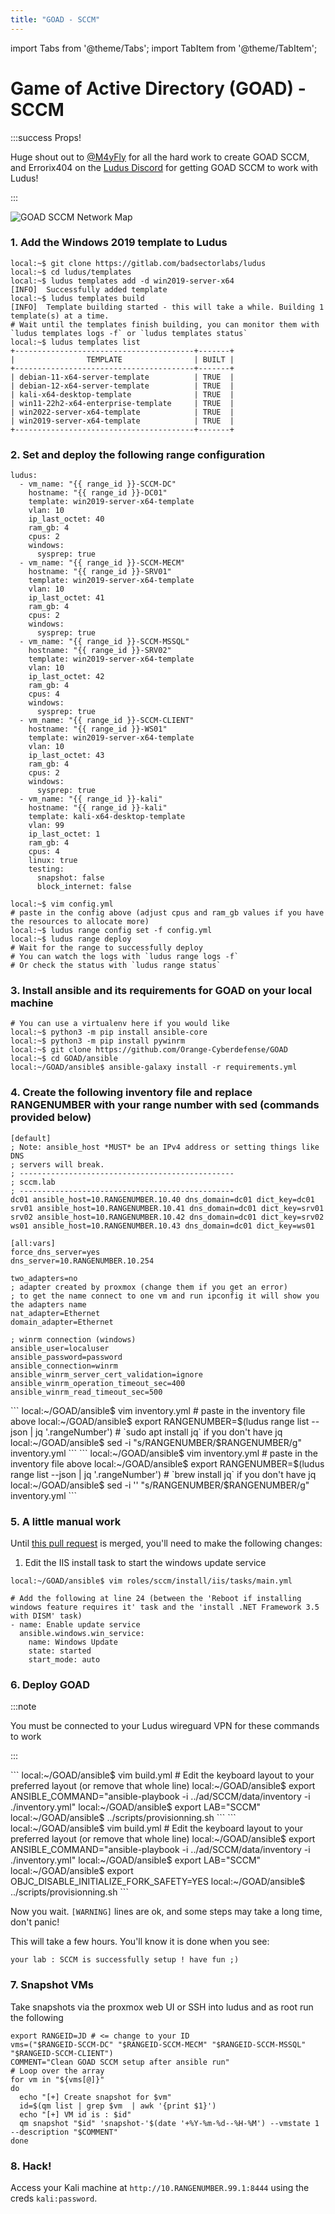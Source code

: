 ```yaml
---
title: "GOAD - SCCM"
---
```

import Tabs from '@theme/Tabs';
import TabItem from '@theme/TabItem';

# Game of Active Directory (GOAD) - SCCM

:::success Props!

Huge shout out to [@M4yFly](https://twitter.com/M4yFly) for all the hard work to create GOAD SCCM, and Errorix404 on the [Ludus Discord](https://discord.gg/HryzhdUSYT) for getting GOAD SCCM to work with Ludus!

:::

![GOAD SCCM Network Map](https://raw.githubusercontent.com/Orange-Cyberdefense/GOAD/main/docs/img/SCCMLAB_overview.png)

### 1. Add the Windows 2019 template to Ludus

```plain
local:~$ git clone https://gitlab.com/badsectorlabs/ludus
local:~$ cd ludus/templates
local:~$ ludus templates add -d win2019-server-x64
[INFO]  Successfully added template
local:~$ ludus templates build
[INFO]  Template building started - this will take a while. Building 1 template(s) at a time.
# Wait until the templates finish building, you can monitor them with `ludus templates logs -f` or `ludus templates status`
local:~$ ludus templates list
+----------------------------------------+-------+
|                TEMPLATE                | BUILT |
+----------------------------------------+-------+
| debian-11-x64-server-template          | TRUE  |
| debian-12-x64-server-template          | TRUE  |
| kali-x64-desktop-template              | TRUE  |
| win11-22h2-x64-enterprise-template     | TRUE  |
| win2022-server-x64-template            | TRUE  |
| win2019-server-x64-template            | TRUE  |
+----------------------------------------+-------+
```

### 2. Set and deploy the following range configuration

```plain title="config.yml"
ludus:
  - vm_name: "{{ range_id }}-SCCM-DC"
    hostname: "{{ range_id }}-DC01"
    template: win2019-server-x64-template
    vlan: 10
    ip_last_octet: 40
    ram_gb: 4
    cpus: 2
    windows:
      sysprep: true
  - vm_name: "{{ range_id }}-SCCM-MECM"
    hostname: "{{ range_id }}-SRV01"
    template: win2019-server-x64-template
    vlan: 10
    ip_last_octet: 41
    ram_gb: 4
    cpus: 2
    windows:
      sysprep: true
  - vm_name: "{{ range_id }}-SCCM-MSSQL"
    hostname: "{{ range_id }}-SRV02"
    template: win2019-server-x64-template
    vlan: 10
    ip_last_octet: 42
    ram_gb: 4
    cpus: 4
    windows:
      sysprep: true
  - vm_name: "{{ range_id }}-SCCM-CLIENT"
    hostname: "{{ range_id }}-WS01"
    template: win2019-server-x64-template
    vlan: 10
    ip_last_octet: 43
    ram_gb: 4
    cpus: 2
    windows:
      sysprep: true
  - vm_name: "{{ range_id }}-kali"
    hostname: "{{ range_id }}-kali"
    template: kali-x64-desktop-template
    vlan: 99
    ip_last_octet: 1
    ram_gb: 4
    cpus: 4
    linux: true
    testing:
      snapshot: false
      block_internet: false
```

```plain
local:~$ vim config.yml
# paste in the config above (adjust cpus and ram_gb values if you have the resources to allocate more)
local:~$ ludus range config set -f config.yml
local:~$ ludus range deploy
# Wait for the range to successfully deploy
# You can watch the logs with `ludus range logs -f`
# Or check the status with `ludus range status`
```


### 3. Install ansible and its requirements for GOAD on your local machine

```
# You can use a virtualenv here if you would like
local:~$ python3 -m pip install ansible-core
local:~$ python3 -m pip install pywinrm
local:~$ git clone https://github.com/Orange-Cyberdefense/GOAD
local:~$ cd GOAD/ansible
local:~/GOAD/ansible$ ansible-galaxy install -r requirements.yml
```

### 4. Create the following inventory file and replace RANGENUMBER with your range number with sed (commands provided below)

```plain title="inventory.yml"
[default]
; Note: ansible_host *MUST* be an IPv4 address or setting things like DNS
; servers will break.
; ------------------------------------------------
; sccm.lab
; ------------------------------------------------
dc01 ansible_host=10.RANGENUMBER.10.40 dns_domain=dc01 dict_key=dc01
srv01 ansible_host=10.RANGENUMBER.10.41 dns_domain=dc01 dict_key=srv01
srv02 ansible_host=10.RANGENUMBER.10.42 dns_domain=dc01 dict_key=srv02
ws01 ansible_host=10.RANGENUMBER.10.43 dns_domain=dc01 dict_key=ws01

[all:vars]
force_dns_server=yes
dns_server=10.RANGENUMBER.10.254

two_adapters=no
; adapter created by proxmox (change them if you get an error)
; to get the name connect to one vm and run ipconfig it will show you the adapters name
nat_adapter=Ethernet
domain_adapter=Ethernet

; winrm connection (windows)
ansible_user=localuser
ansible_password=password
ansible_connection=winrm
ansible_winrm_server_cert_validation=ignore
ansible_winrm_operation_timeout_sec=400
ansible_winrm_read_timeout_sec=500
```

<Tabs groupId="operating-systems">
  <TabItem value="linux" label="Linux">
```
local:~/GOAD/ansible$ vim inventory.yml
# paste in the inventory file above
local:~/GOAD/ansible$ export RANGENUMBER=$(ludus range list --json | jq '.rangeNumber')
# `sudo apt install jq` if you don't have jq
local:~/GOAD/ansible$ sed -i "s/RANGENUMBER/$RANGENUMBER/g" inventory.yml
```
  </TabItem>
  <TabItem value="macos" label="macOS">
```
local:~/GOAD/ansible$ vim inventory.yml
# paste in the inventory file above
local:~/GOAD/ansible$ export RANGENUMBER=$(ludus range list --json | jq '.rangeNumber')
# `brew install jq` if you don't have jq
local:~/GOAD/ansible$ sed -i '' "s/RANGENUMBER/$RANGENUMBER/g" inventory.yml
```
  </TabItem>
</Tabs>

### 5. A little manual work

Until [this pull request](https://github.com/Orange-Cyberdefense/GOAD/pull/206) is merged, you'll need to make the following changes:

1. Edit the IIS install task to start the windows update service

```
local:~/GOAD/ansible$ vim roles/sccm/install/iis/tasks/main.yml

# Add the following at line 24 (between the 'Reboot if installing windows feature requires it' task and the 'install .NET Framework 3.5 with DISM' task)
- name: Enable update service
  ansible.windows.win_service:
    name: Windows Update
    state: started
    start_mode: auto
```

### 6. Deploy GOAD

:::note

You must be connected to your Ludus wireguard VPN for these commands to work

:::

<Tabs groupId="operating-systems">
  <TabItem value="linux" label="Linux">
```
local:~/GOAD/ansible$ vim build.yml
# Edit the keyboard layout to your preferred layout (or remove that whole line)
local:~/GOAD/ansible$ export ANSIBLE_COMMAND="ansible-playbook -i ../ad/SCCM/data/inventory -i ./inventory.yml"
local:~/GOAD/ansible$ export LAB="SCCM"
local:~/GOAD/ansible$ ../scripts/provisionning.sh
```
  </TabItem>
  <TabItem value="macos" label="macOS">
```
local:~/GOAD/ansible$ vim build.yml
# Edit the keyboard layout to your preferred layout (or remove that whole line)
local:~/GOAD/ansible$ export ANSIBLE_COMMAND="ansible-playbook -i ../ad/SCCM/data/inventory -i ./inventory.yml"
local:~/GOAD/ansible$ export LAB="SCCM"
local:~/GOAD/ansible$ export OBJC_DISABLE_INITIALIZE_FORK_SAFETY=YES
local:~/GOAD/ansible$ ../scripts/provisionning.sh
```
  </TabItem>
</Tabs>

Now you wait. `[WARNING]` lines are ok, and some steps may take a long time, don't panic!

This will take a few hours. You'll know it is done when you see:

```
your lab : SCCM is successfully setup ! have fun ;)
```


### 7. Snapshot VMs

Take snapshots via the proxmox web UI or SSH into ludus and as root run the following

```
export RANGEID=JD # <= change to your ID
vms=("$RANGEID-SCCM-DC" "$RANGEID-SCCM-MECM" "$RANGEID-SCCM-MSSQL" "$RANGEID-SCCM-CLIENT")
COMMENT="Clean GOAD SCCM setup after ansible run"
# Loop over the array
for vm in "${vms[@]}"
do
  echo "[+] Create snapshot for $vm"
  id=$(qm list | grep $vm  | awk '{print $1}')
  echo "[+] VM id is : $id"
  qm snapshot "$id" 'snapshot-'$(date '+%Y-%m-%d--%H-%M') --vmstate 1 --description "$COMMENT"
done
```

### 8. Hack!

Access your Kali machine at `http://10.RANGENUMBER.99.1:8444` using the creds `kali:password`.
